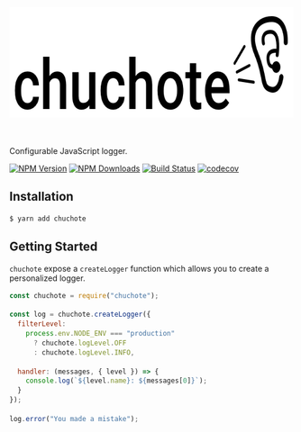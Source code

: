 <p align="center">
    <img height="196" width="669" src="https://github.com/oziks/chuchote/blob/master/logo.png?raw=true" />
    <br/>
    <br/>
    <br/>
</p>

Configurable JavaScript logger.

[![NPM Version](https://img.shields.io/npm/v/chuchote.svg?style=flat)](https://www.npmjs.com/package/chuchote)
[![NPM Downloads](https://img.shields.io/npm/dm/chuchote.svg?style=flat)](https://www.npmjs.com/package/chuchote)
[![Build Status](https://travis-ci.org/oziks/chuchote.svg?branch=master)](https://travis-ci.org/oziks/chuchote)
[![codecov](https://codecov.io/gh/oziks/chuchote/branch/master/graph/badge.svg)](https://codecov.io/gh/oziks/chuchote)

## Installation

```bash
$ yarn add chuchote
```

## Getting Started

`chuchote` expose a `createLogger` function which allows you to create a personalized logger.

```js
const chuchote = require("chuchote");

const log = chuchote.createLogger({
  filterLevel:
    process.env.NODE_ENV === "production"
      ? chuchote.logLevel.OFF
      : chuchote.logLevel.INFO,

  handler: (messages, { level }) => {
    console.log(`${level.name}: ${messages[0]}`);
  }
});

log.error("You made a mistake");
```
